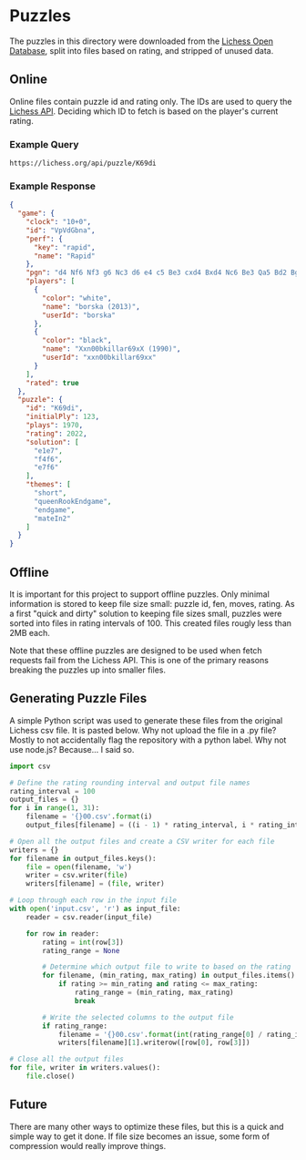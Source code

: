 # Puzzles

The puzzles in this directory were downloaded from the [Lichess Open Database](https://database.lichess.org/#puzzles), split into files based on rating, and stripped of unused data.

## Online

Online files contain puzzle id and rating only. The IDs are used to query the [Lichess API](https://lichess.org/api#tag/Puzzles/operation/apiPuzzleId). Deciding which ID to fetch is based on the player's current rating.

### Example Query
`https://lichess.org/api/puzzle/K69di`

### Example Response
```json
{
  "game": {
    "clock": "10+0",
    "id": "VpVdGbna",
    "perf": {
      "key": "rapid",
      "name": "Rapid"
    },
    "pgn": "d4 Nf6 Nf3 g6 Nc3 d6 e4 c5 Be3 cxd4 Bxd4 Nc6 Be3 Qa5 Bd2 Bg7 Be2 O-O O-O Qb6 Rb1 Bg4 h3 Bxf3 Bxf3 Nd4 Be3 Nxf3+ Qxf3 Qc6 Bd4 a6 Bxf6 Bxf6 Nd5 Qxc2 Nxf6+ exf6 Qxf6 Qxe4 Qxd6 Rad8 Qb6 Rfe8 Rfe1 Qxe1+ Rxe1 Rxe1+ Kh2 Rd2 Kg3 Ree2 Qxb7 Rxb2 Qxa6 Rxa2 Qc8+ Kg7 Qc3+ Kg8 Qc5 Rxf2 Qc8+ Kg7 Qc3+ Kh6 Qe3+ Kg7 Qe5+ Kf8 Qh8+ Ke7 Qe5+ Kf8 Qb8+ Kg7 Qe5+ f6 Qe7+ Kh6 Qf8+ Kg5 h4+ Kh5 Qc5+ f5 Qc1 Rxg2+ Kh3 Rh2+ Kg3 Rag2+ Kf3 Rg4 Qd1 Rhxh4 Kf2 Rh2+ Kf3 Rh3+ Ke2 Rg2+ Kf1+ Rg4 Kf2 g5 Qd8 h6 Qe8+ Kh4 Kf1 h5 Qe1+ Rhg3 Qe5 f4 Qe1 f3 Kf2 Rf4 Qh1+ Rh3 Qe1 g4",
    "players": [
      {
        "color": "white",
        "name": "borska (2013)",
        "userId": "borska"
      },
      {
        "color": "black",
        "name": "Xxn00bkillar69xX (1990)",
        "userId": "xxn00bkillar69xx"
      }
    ],
    "rated": true
  },
  "puzzle": {
    "id": "K69di",
    "initialPly": 123,
    "plays": 1970,
    "rating": 2022,
    "solution": [
      "e1e7",
      "f4f6",
      "e7f6"
    ],
    "themes": [
      "short",
      "queenRookEndgame",
      "endgame",
      "mateIn2"
    ]
  }
}
```

## Offline

It is important for this project to support offline puzzles. Only minimal information is stored to keep file size small: puzzle id, fen, moves, rating. As a first "quick and dirty" solution to keeping file sizes small, puzzles were sorted into files in rating intervals of 100. This created files rougly less than 2MB each.

Note that these offline puzzles are designed to be used when fetch requests fail from the Lichess API. This is one of the primary reasons breaking the puzzles up into smaller files.

## Generating Puzzle Files

A simple Python script was used to generate these files from the original Lichess csv file. It is pasted below. Why not upload the file in a .py file? Mostly to not accidentally flag the repository with a python label. Why not use node.js? Because... I said so.

```python
import csv

# Define the rating rounding interval and output file names
rating_interval = 100
output_files = {}
for i in range(1, 31):
    filename = '{}00.csv'.format(i)
    output_files[filename] = ((i - 1) * rating_interval, i * rating_interval - 1)

# Open all the output files and create a CSV writer for each file
writers = {}
for filename in output_files.keys():
    file = open(filename, 'w')
    writer = csv.writer(file)
    writers[filename] = (file, writer)

# Loop through each row in the input file
with open('input.csv', 'r') as input_file:
    reader = csv.reader(input_file)

    for row in reader:
        rating = int(row[3])
        rating_range = None

        # Determine which output file to write to based on the rating
        for filename, (min_rating, max_rating) in output_files.items():
            if rating >= min_rating and rating <= max_rating:
                rating_range = (min_rating, max_rating)
                break

        # Write the selected columns to the output file
        if rating_range:
            filename = '{}00.csv'.format(int(rating_range[0] / rating_interval) + 1)
            writers[filename][1].writerow([row[0], row[3]])

# Close all the output files
for file, writer in writers.values():
    file.close()

```

## Future

There are many other ways to optimize these files, but this is a quick and simple way to get it done. If file size becomes an issue, some form of compression would really improve things.
